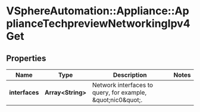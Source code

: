 # VSphereAutomation::Appliance::ApplianceTechpreviewNetworkingIpv4Get

## Properties
Name | Type | Description | Notes
------------ | ------------- | ------------- | -------------
**interfaces** | **Array&lt;String&gt;** | Network interfaces to query, for example, \&quot;nic0\&quot;. | 


